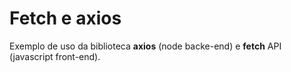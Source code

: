# Fetch e axios

Exemplo de uso da biblioteca **axios** (node backe-end) e **fetch** API (javascript front-end).

